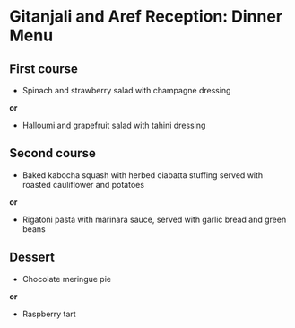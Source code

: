 # Gitanjali and Aref Reception: Dinner Menu

## First course

* Spinach and strawberry salad with champagne dressing

**or**

* Halloumi and grapefruit salad with tahini dressing

## Second course

* Baked kabocha squash with herbed ciabatta stuffing served with roasted cauliflower and potatoes

**or**

* Rigatoni pasta with marinara sauce, served with garlic bread and green beans 

## Dessert

* Chocolate meringue pie

**or**

* Raspberry tart
